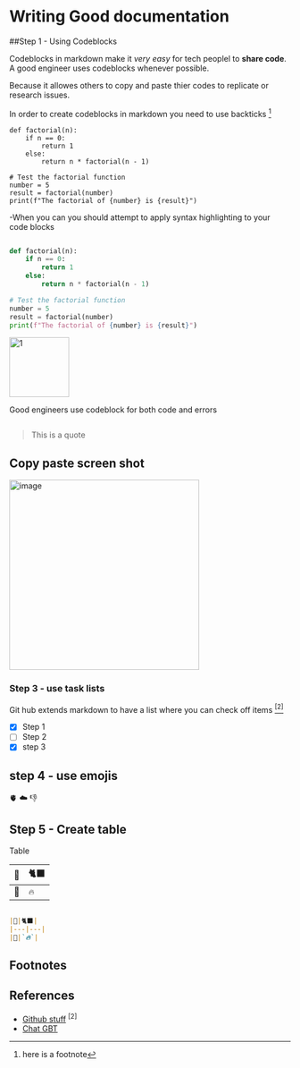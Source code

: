 # Writing Good documentation

##Step 1 - Using Codeblocks

Codeblocks in markdown make it *very easy* for tech peoplel to **share code**. A good engineer uses codeblocks whenever possible. 

Because it allowes others to copy and paste thier codes to replicate or research issues. 


In order to create codeblocks in markdown you need to use backticks [^1]

```
def factorial(n):
    if n == 0:
        return 1
    else:
        return n * factorial(n - 1)

# Test the factorial function
number = 5
result = factorial(number)
print(f"The factorial of {number} is {result}")
```
-When you can you should attempt to apply syntax highlighting to your code blocks

```Python

def factorial(n):
    if n == 0:
        return 1
    else:
        return n * factorial(n - 1)

# Test the factorial function
number = 5
result = factorial(number)
print(f"The factorial of {number} is {result}")

```


<img width="107" alt="1" src="https://github.com/GreenyelloNinja/github-docs-example/assets/145626362/95573da5-c17f-41c6-b38e-91bd851545e5">

Good engineers use codeblock for both code and errors

```bash

```

> This is a quote

## Copy paste screen shot ##

<img width="340" alt="image" src="https://github.com/GreenyelloNinja/github-docs-example/assets/145626362/d4ea706f-668c-4c40-bbc2-cea6101e791a">


### Step 3 - use task lists

Git hub extends markdown to have a list where you can check off items [<sup>[2]</sup>](#references)

- [x] Step 1
- [ ] Step 2
- [x] step 3

[]()

## step 4 - use emojis

🫀
☁️
👎

## Step 5 - Create table

Table

|🐶|🐈‍⬛|
|---|---|
|🐉|`🔥`|

```markdown

|🐶|🐈‍⬛|
|---|---|
|🐉|`🔥`|

```
## Footnotes

[^1]: here is a footnote 

## References

  - [Github stuff](https://docs.github.com/en/get-started/writing-on-github/getting-started-with-writing-and-formatting-on-github/about-writing-and-formatting-on-github) <sup>[2]</sup>
  - [Chat GBT](https://chat.openai.com/c/57baa31f-475b-404d-8a9f-da584feded84)
